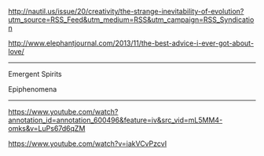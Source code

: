 <a href="http://nautil.us/issue/20/creativity/the-strange-inevitability-of-evolution?utm_source=RSS_Feed&utm_medium=RSS&utm_campaign=RSS_Syndication" target="_blank">http://nautil.us/issue/20/creativity/the-strange-inevitability-of-evolution?utm_source=RSS_Feed&utm_medium=RSS&utm_campaign=RSS_Syndication</a>

<a href="http://www.elephantjournal.com/2013/11/the-best-advice-i-ever-got-about-love/" target="_blank">http://www.elephantjournal.com/2013/11/the-best-advice-i-ever-got-about-love/</a>

---

Emergent Spirits

Epiphenomena

---

<a href="https://www.youtube.com/watch?annotation_id=annotation_600496&feature=iv&src_vid=mL5MM4-omks&v=LuPs67d6qZM" target="_blank">https://www.youtube.com/watch?annotation_id=annotation_600496&feature=iv&src_vid=mL5MM4-omks&v=LuPs67d6qZM</a>

<a href="https://www.youtube.com/watch?v=iakVCvPzcvI" target="_blank">https://www.youtube.com/watch?v=iakVCvPzcvI</a>
